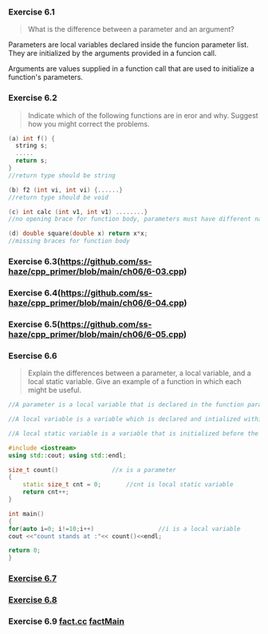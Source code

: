 ### Exercise 6.1
> What is the difference between a parameter and an argument?

Parameters are local variables declared inside the funcion parameter list. They are initialized by the arguments provided in a funcion call.

Arguments are values supplied in a function call that are used to initialize a function's parameters.

### Exercise 6.2
> Indicate which of the following functions are in eror and why. Suggest how you might correct the problems.
```c++
(a) int f() {
  string s; 
  .....
  return s;       
}
//return type should be string

(b) f2 (int vi, int vi) {......}  
//return type should be void

(c) int calc (int v1, int v1) ........}  
//no opening brace for function body, parameters must have different names

(d) double square(double x) return x*x;
//missing braces for function body
```

### Exercise 6.3(https://github.com/ss-haze/cpp_primer/blob/main/ch06/6-03.cpp)

### Exercise 6.4(https://github.com/ss-haze/cpp_primer/blob/main/ch06/6-04.cpp)

### Exercise 6.5(https://github.com/ss-haze/cpp_primer/blob/main/ch06/6-05.cpp)

### Esercise 6.6
> Explain the differences between a parameter, a local variable, and  a local static variable. Give an example of a function in which each might be useful.
```c++
//A parameter is a local variable that is declared in the function parameter list. It is initialized the first time execution flows through the function and is destroyed once the function block terminates.

//A local variable is a variable which is declared and intialized within a block. The variable is destroyed once the block terminates.

//A local static variable is a variable that is initialized before the function in which it is declared is executed. Local static objects have a lifetime beyond the block in which it is declared. They are destroyed when the program terminates.

#include <iostream>
using std::cout; using std::endl;

size_t count()               //x is a parameter
{
	static size_t cnt = 0;       //cnt is local static variable
	return cnt++;
}

int main()
{
for(auto i=0; i!=10;i++)                  //i is a local variable
cout <<"count stands at :"<< count()<<endl;

return 0;
}
```

### [Exercise 6.7](https://github.com/ss-haze/cpp_primer/blob/main/ch06/6-07.cpp)

### [Exercise 6.8](https://github.com/ss-haze/cpp_primer/blob/main/ch06/Chapter6.h)

### Exercise 6.9 [fact.cc](https://github.com/ss-haze/cpp_primer/blob/main/ch06/fact.cc) [factMain](https://github.com/ss-haze/cpp_primer/blob/main/ch06/factMain.cc)







